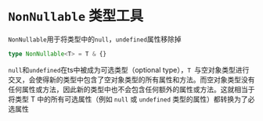 # `NonNullable` 类型工具

`NonNullable`用于将类型中的`null`，`undefined`属性移除掉

```ts
type NonNullable<T> = T & {}
```
`null`和`undefined`在ts中被成为可选类型（optional type），`T `与空对象类型进行交叉，会使得新的类型中包含了空对象类型的所有属性和方法。而空对象类型没有任何属性或方法，因此新的类型中也不会包含任何额外的属性或方法。这就相当于将类型 T 中的所有可选属性（例如 `null` 或 `undefined` 类型的属性）都转换为了必选属性